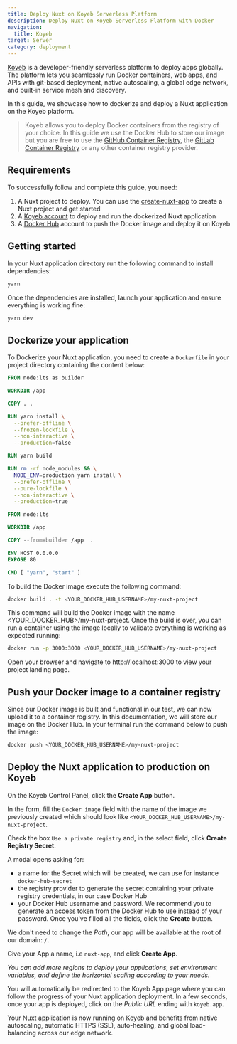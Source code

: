```yaml
---
title: Deploy Nuxt on Koyeb Serverless Platform
description: Deploy Nuxt on Koyeb Serverless Platform with Docker
navigation:
  title: Koyeb
target: Server
category: deployment
---
```


[Koyeb](https://www.koyeb.com) is a developer-friendly serverless platform to deploy apps globally. The platform lets you seamlessly run Docker containers, web apps, and APIs with git-based deployment, native autoscaling, a global edge network, and built-in service mesh and discovery.

In this guide, we showcase how to dockerize and deploy a Nuxt application on the Koyeb platform.

> Koyeb allows you to deploy Docker containers from the registry of your choice. In this guide we use the Docker Hub to store our image but you are free to use the [GitHub Container Registry](https://docs.github.com/en/packages/working-with-a-github-packages-registry/working-with-the-container-registry), the [GitLab Container Registry](https://docs.gitlab.com/ee/user/packages/container_registry/) or any other container registry provider.

## Requirements

To successfully follow and complete this guide, you need:

1. A Nuxt project to deploy. You can use the [create-nuxt-app](https://github.com/nuxt/create-nuxt-app) to create a Nuxt project and get started
2. A [Koyeb account](https://app.koyeb.com) to deploy and run the dockerized Nuxt application
3. A [Docker Hub](https://hub.docker.com/) account to push the Docker image and deploy it on Koyeb

## Getting started

In your Nuxt application directory run the following command to install dependencies:

```bash
yarn
```

Once the dependencies are installed, launch your application and ensure everything is working fine:

```bash
yarn dev
```

## Dockerize your application

To Dockerize your Nuxt application, you need to create a `Dockerfile` in your project directory containing the content below:

```dockerfile
FROM node:lts as builder

WORKDIR /app

COPY . .

RUN yarn install \
  --prefer-offline \
  --frozen-lockfile \
  --non-interactive \
  --production=false

RUN yarn build

RUN rm -rf node_modules && \
  NODE_ENV=production yarn install \
  --prefer-offline \
  --pure-lockfile \
  --non-interactive \
  --production=true

FROM node:lts

WORKDIR /app

COPY --from=builder /app  .

ENV HOST 0.0.0.0
EXPOSE 80

CMD [ "yarn", "start" ]
```

To build the Docker image execute the following command:

```bash
docker build . -t <YOUR_DOCKER_HUB_USERNAME>/my-nuxt-project
```

This command will build the Docker image with the name <YOUR_DOCKER_HUB>/my-nuxt-project. Once the build is over, you can run a container using the image locally to validate everything is working as expected running:

```bash
docker run -p 3000:3000 <YOUR_DOCKER_HUB_USERNAME>/my-nuxt-project
```

Open your browser and navigate to http://localhost:3000 to view your project landing page.

## Push your Docker image to a container registry

Since our Docker image is built and functional in our test, we can now upload it to a container registry. In this documentation, we will store our image on the Docker Hub. In your terminal run the command below to push the image:

```bash
docker push <YOUR_DOCKER_HUB_USERNAME>/my-nuxt-project
```

## Deploy the Nuxt application to production on Koyeb

On the Koyeb Control Panel, click the **Create App** button.

In the form, fill the `Docker image` field with the name of the image we previously created which should look like `<YOUR_DOCKER_HUB_USERNAME>/my-nuxt-project`.

Check the box `Use a private registry` and, in the select field, click **Create Registry Secret**.

A modal opens asking for:

- a name for the Secret which will be created, we can use for instance `docker-hub-secret`
- the registry provider to generate the secret containing your private registry credentials, in our case Docker Hub
- your Docker Hub username and password. We recommend you to [generate an access token](https://hub.docker.com/settings/security) from the Docker Hub to use instead of your password.
  Once you've filled all the fields, click the **Create** button.

We don't need to change the _Path_, our app will be available at the root of our domain: `/`.

Give your App a name, i.e `nuxt-app`, and click **Create App**.

_You can add more regions to deploy your applications, set environment variables, and define the horizontal scaling according to your needs._

You will automatically be redirected to the Koyeb App page where you can follow the progress of your Nuxt application deployment. In a few seconds, once your app is deployed, click on the _Public URL_ ending with `koyeb.app`.

Your Nuxt application is now running on Koyeb and benefits from native autoscaling, automatic HTTPS (SSL), auto-healing, and global load-balancing across our edge network.
